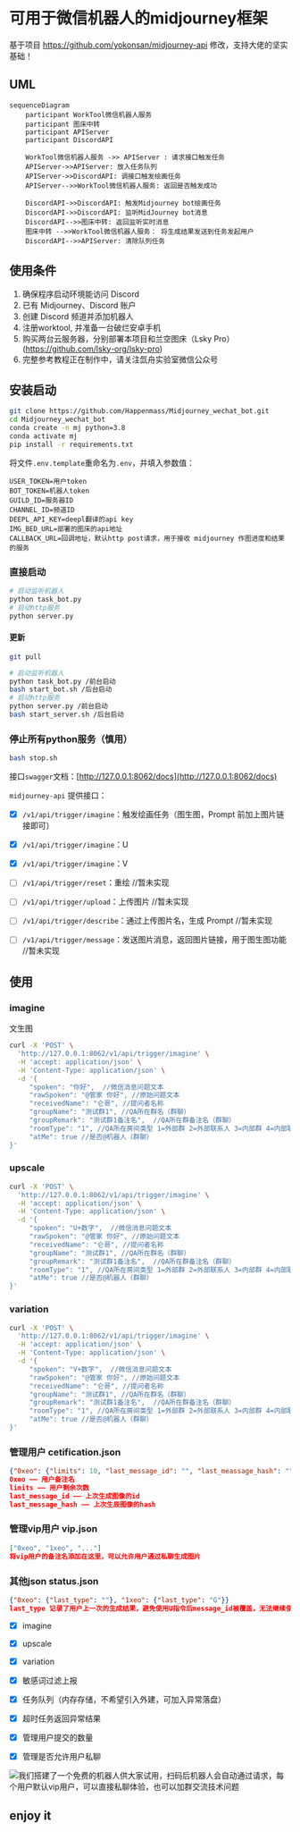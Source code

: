 # 可用于微信机器人的midjourney框架

基于项目 https://github.com/yokonsan/midjourney-api 修改，支持大佬的坚实基础！

## UML

```mermaid
sequenceDiagram
    participant WorkTool微信机器人服务
    participant 图床中转
    participant APIServer
    participant DiscordAPI

    WorkTool微信机器人服务 ->> APIServer : 请求接口触发任务
    APIServer->>APIServer: 放入任务队列
    APIServer->>DiscordAPI: 调接口触发绘画任务
    APIServer-->>WorkTool微信机器人服务: 返回是否触发成功

    DiscordAPI->>DiscordAPI: 触发Midjourney bot绘画任务
    DiscordAPI->>DiscordAPI: 监听MidJourney bot消息
    DiscordAPI-->>图床中转: 返回监听实时消息
    图床中转 -->>WorkTool微信机器人服务： 将生成结果发送到任务发起用户
    DiscordAPI-->>APIServer: 清除队列任务
```

## 使用条件

1. 确保程序启动环境能访问 Discord
2. 已有 Midjourney、Discord 账户
3. 创建 Discord 频道并添加机器人
4. 注册worktool, 并准备一台破烂安卓手机
5. 购买两台云服务器，分别部署本项目和兰空图床（Lsky Pro）(https://github.com/lsky-org/lsky-pro)
6. 完整参考教程正在制作中，请关注氙舟实验室微信公众号


## 安装启动

```bash
git clone https://github.com/Happenmass/Midjourney_wechat_bot.git
cd Midjourney_wechat_bot
conda create -n mj python=3.8
conda activate mj
pip install -r requirements.txt
```

将文件`.env.template`重命名为`.env`，并填入参数值：

```
USER_TOKEN=用户token
BOT_TOKEN=机器人token
GUILD_ID=服务器ID
CHANNEL_ID=频道ID
DEEPL_API_KEY=deepl翻译的api key
IMG_BED_URL=部署的图床的api地址
CALLBACK_URL=回调地址，默认http post请求，用于接收 midjourney 作图进度和结果的服务
```

### 直接启动

```bash
# 启动监听机器人
python task_bot.py
# 启动http服务
python server.py
```

#### 更新

```bash
git pull

# 启动监听机器人
python task_bot.py /前台启动
bash start_bot.sh /后台启动
# 启动http服务
python server.py /前台启动
bash start_server.sh /后台启动
```
### 停止所有python服务（慎用）
```bash
bash stop.sh
```

接口`swagger`文档：[http://127.0.0.1:8062/docs](http://127.0.0.1:8062/docs)

`midjourney-api` 提供接口：

- [x]  `/v1/api/trigger/imagine`：触发绘画任务（图生图，Prompt 前加上图片链接即可）
- [x]  `/v1/api/trigger/imagine`：U
- [x]  `/v1/api/trigger/imagine`：V
- [ ]  `/v1/api/trigger/reset`：重绘       //暂未实现
- [ ]  `/v1/api/trigger/upload`：上传图片   //暂未实现
- [ ]  `/v1/api/trigger/describe`：通过上传图片名，生成 Prompt    //暂未实现
- [ ] `/v1/api/trigger/message`：发送图片消息，返回图片链接，用于图生图功能     //暂未实现


## 使用

### imagine

文生图

```bash
curl -X 'POST' \
  'http://127.0.0.1:8062/v1/api/trigger/imagine' \
  -H 'accept: application/json' \
  -H 'Content-Type: application/json' \
  -d '{ 
     "spoken": "你好",  //微信消息问题文本
     "rawSpoken": "@管家 你好", //原始问题文本
     "receivedName": "仑哥", //提问者名称
     "groupName": "测试群1", //QA所在群名（群聊）
     "groupRemark": "测试群1备注名",  //QA所在群备注名（群聊）
     "roomType": "1", //QA所在房间类型 1=外部群 2=外部联系人 3=内部群 4=内部联系人
     "atMe": true //是否@机器人（群聊）
}'
```

### upscale

```bash
curl -X 'POST' \
  'http://127.0.0.1:8062/v1/api/trigger/imagine' \
  -H 'accept: application/json' \
  -H 'Content-Type: application/json' \
  -d '{ 
     "spoken": "U+数字",  //微信消息问题文本
     "rawSpoken": "@管家 你好", //原始问题文本
     "receivedName": "仑哥", //提问者名称
     "groupName": "测试群1", //QA所在群名（群聊）
     "groupRemark": "测试群1备注名",  //QA所在群备注名（群聊）
     "roomType": "1", //QA所在房间类型 1=外部群 2=外部联系人 3=内部群 4=内部联系人
     "atMe": true //是否@机器人（群聊）
}'
```
### variation

```bash
curl -X 'POST' \
  'http://127.0.0.1:8062/v1/api/trigger/imagine' \
  -H 'accept: application/json' \
  -H 'Content-Type: application/json' \
  -d '{ 
     "spoken": "V+数字",  //微信消息问题文本
     "rawSpoken": "@管家 你好", //原始问题文本
     "receivedName": "仑哥", //提问者名称
     "groupName": "测试群1", //QA所在群名（群聊）
     "groupRemark": "测试群1备注名",  //QA所在群备注名（群聊）
     "roomType": "1", //QA所在房间类型 1=外部群 2=外部联系人 3=内部群 4=内部联系人
     "atMe": true //是否@机器人（群聊）
}'
```

### 管理用户  cetification.json
```json
{"0xeo": {"limits": 10, "last_message_id": "", "last_meassage_hash": ""}}
0xeo —— 用户备注名
limits —— 用户剩余次数
last_message_id —— 上次生成图像的id
last_message_hash —— 上次生辰图像的hash
```
### 管理vip用户 vip.json
```json
["0xeo", "1xeo", "..."]
将vip用户的备注名添加在这里，可以允许用户通过私聊生成图片
```
### 其他json status.json
```json
{"0xeo": {"last_type": ""}, "1xeo": {"last_type": "G"}}
last_type 记录了用户上一次的生成结果，避免使用U指令后message_id被覆盖，无法继续使用V指令的问题
```
- [x] imagine
- [x] upscale
- [x] variation
- [x] 敏感词过滤上报
- [x] 任务队列（内存存储，不希望引入外建，可加入异常落盘）
- [x] 超时任务返回异常结果
- [x] 管理用户提交的数量
- [x] 管理是否允许用户私聊


![我们搭建了一个免费的机器人供大家试用，扫码后机器人会自动通过请求，每个用户默认vip用户，可以直接私聊体验，也可以加群交流技术问题](https://github.com/Happenmass/Imagestore/blob/main/1.jpeg)
## enjoy it
